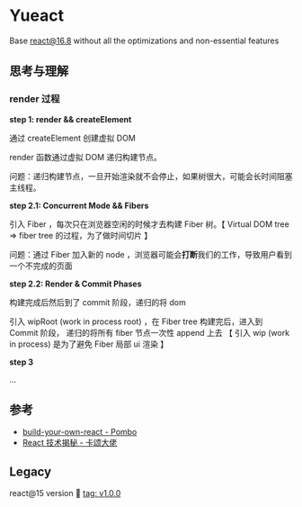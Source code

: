 # Yueact 

Base react@16.8 without all the optimizations and non-essential features

## 思考与理解

### render 过程

**step 1: render && createElement**

通过 createElement 创建虚拟 DOM

render 函数通过虚拟 DOM 递归构建节点。

问题：递归构建节点，一旦开始渲染就不会停止，如果树很大，可能会长时间阻塞主线程。

**step 2.1: Concurrent Mode && Fibers**

引入 Fiber ，每次只在浏览器空闲的时候才去构建 Fiber 树。【 Virtual DOM tree => fiber tree 的过程，为了做时间切片 】

问题：通过 Fiber 加入新的 node ，浏览器可能会**打断**我们的工作，导致用户看到一个不完成的页面

**step 2.2: Render & Commit Phases**

构建完成后然后到了 commit 阶段，递归的将 dom 


引入 wipRoot (work in process root) ，在 Fiber tree 构建完后，进入到 Commit 阶段，
递归的将所有 fiber 节点一次性 append 上去 【 引入 wip (work in process) 是为了避免 Fiber 局部 ui 渲染 】


**step 3**

...

## 参考

- [build-your-own-react - Pombo](https://pomb.us/build-your-own-react/)
- [React 技术揭秘 - 卡颂大佬](https://react.iamkasong.com/)

## Legacy
react@15 version 👀 [tag: v1.0.0](https://github.com/simonwong/yue-react/tree/v1.0.0)
